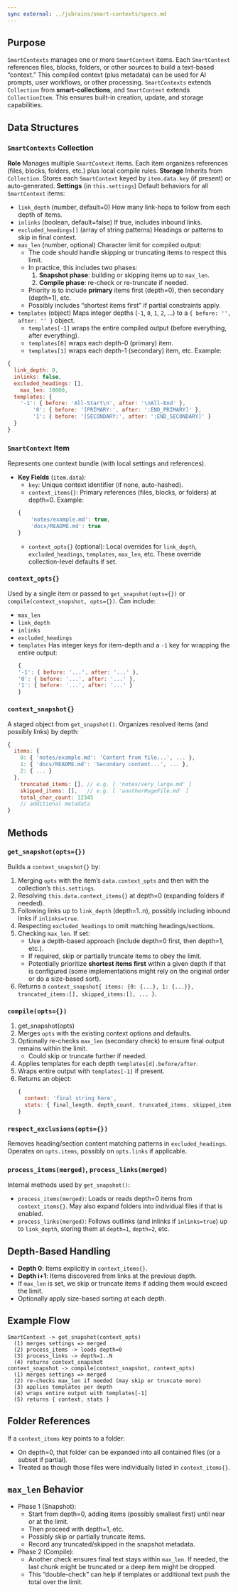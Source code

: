 ```yaml
---
sync external: ../jsbrains/smart-contexts/specs.md
---
```

## Purpose
`SmartContexts` manages one or more `SmartContext` items. Each `SmartContext` references files, blocks, folders, or other sources to build a text-based “context.” This compiled context (plus metadata) can be used for AI prompts, user workflows, or other processing.
`SmartContexts` extends `Collection` from **smart-collections**, and `SmartContext` extends `CollectionItem`. This ensures built-in creation, update, and storage capabilities.

## Data Structures
### `SmartContexts` Collection
**Role**
Manages multiple `SmartContext` items. Each item organizes references (files, blocks, folders, etc.) plus local compile rules.
**Storage**
Inherits from `Collection`. Stores each `SmartContext` keyed by `item.data.key` (if present) or auto-generated.
**Settings** (in `this.settings`)
Default behaviors for all `SmartContext` items:
- `link_depth` (number, default=0)
	How many link-hops to follow from each depth of items.
- `inlinks` (boolean, default=false)
	If true, includes inbound links.
- `excluded_headings[]` (array of string patterns)
	Headings or patterns to skip in final context.
- `max_len` (number, optional)
	Character limit for compiled output:
	- The code should handle skipping or truncating items to respect this limit.
	- In practice, this includes two phases:
		1. **Snapshot phase**: building or skipping items up to `max_len`.
		2. **Compile phase**: re-check or re-truncate if needed.
	- Priority is to include **primary** items first (depth=0), then secondary (depth=1), etc.
	- Possibly includes “shortest items first” if partial constraints apply.
- `templates` (object)
	Maps integer depths (`-1`, `0`, `1`, `2`, …) to a `{ before: '', after: '' }` object.
	- `templates[-1]` wraps the entire compiled output (before everything, after everything).
	- `templates[0]` wraps each depth-0 (primary) item.
	- `templates[1]` wraps each depth-1 (secondary) item, etc.
Example:
```js
{
  link_depth: 0,
  inlinks: false,
  excluded_headings: [],
	max_len: 10000,
  templates: {
    '-1': { before: 'All-Start\n', after: '\nAll-End' },
		'0': { before: '[PRIMARY:', after: ':END_PRIMARY]' },
		'1': { before: '[SECONDARY:', after: ':END_SECONDARY]' }
  }
}
```
### `SmartContext` Item
Represents one context bundle (with local settings and references).
- **Key Fields** (`item.data`):
	- `key`: Unique context identifier (if none, auto-hashed).
	- `context_items{}`:
	Primary references (files, blocks, or folders) at depth=0. Example:
	```js
	{
		'notes/example.md': true,
		'docs/README.md': true
	}
	```
	- `context_opts{}` (optional):
	Local overrides for `link_depth`, `excluded_headings`, `templates`, `max_len`, etc. These override collection-level defaults if set.
### `context_opts{}`
Used by a single item or passed to `get_snapshot(opts={})` or `compile(context_snapshot, opts={})`.
Can include:
- `max_len`
- `link_depth`
- `inlinks`
- `excluded_headings`
- `templates`
	Has integer keys for item-depth and a `-1` key for wrapping the entire output:
	```js
	{
	'-1': { before: '...', after: '...' },
	'0': { before: '...', after: '...' },
	'1': { before: '...', after: '...' }
	}
	```
### `context_snapshot{}`
A staged object from `get_snapshot()`. Organizes resolved items (and possibly links) by depth:
```js
{
  items: {
    0: { 'notes/example.md': 'Content from file...', ... },
    1: { 'docs/README.md': 'Secondary content...', ... },
    2: { ... }
  },
	truncated_items: [], // e.g. [ 'notes/very_large.md' ]
	skipped_items: [],   // e.g. [ 'anotherHugeFile.md' ]
	total_char_count: 12345
	// additional metadata
}
```

## Methods
### `get_snapshot(opts={})`
Builds a `context_snapshot{}` by:
1. Merging `opts` with the item’s `data.context_opts` and then with the collection’s `this.settings`.
2. Resolving `this.data.context_items{}` at depth=0 (expanding folders if needed).
3. Following links up to `link_depth` (depth=1..n), possibly including inbound links if `inlinks=true`.
4. Respecting `excluded_headings` to omit matching headings/sections.
5. Checking `max_len`. If set:
   - Use a depth-based approach (include depth=0 first, then depth=1, etc.).
   - If required, skip or partially truncate items to obey the limit.
   - Potentially prioritize **shortest items first** within a given depth if that is configured (some implementations might rely on the original order or do a size-based sort).
6. Returns a `context_snapshot{ items: {0: {...}, 1: {...}}, truncated_items:[], skipped_items:[], ... }`.
### `compile(opts={})`
1. get_snapshot(opts)
2. Merges `opts` with the existing context options and defaults.
3. Optionally re-checks `max_len` (secondary check) to ensure final output remains within the limit.
   - Could skip or truncate further if needed.
4. Applies templates for each depth `templates[d].before/after`.
5. Wraps entire output with `templates[-1]` if present.
6. Returns an object:
   ```js
   {
     context: 'final string here',
     stats: { final_length, depth_count, truncated_items, skipped_items }
   }
   ```
### `respect_exclusions(opts={})`
Removes heading/section content matching patterns in `excluded_headings`.
Operates on `opts.items`, possibly on `opts.links` if applicable.
### `process_items(merged)`, `process_links(merged)`
Internal methods used by `get_snapshot()`:
- `process_items(merged)`:
  Loads or reads depth=0 items from `context_items{}`. May also expand folders into individual files if that is enabled.
- `process_links(merged)`:
  Follows outlinks (and inlinks if `inlinks=true`) up to `link_depth`, storing them at `depth=1`, `depth=2`, etc.

## Depth-Based Handling
- **Depth 0**: Items explicitly in `context_items{}`.
- **Depth i+1**: Items discovered from links at the previous depth.
- If `max_len` is set, we skip or truncate items if adding them would exceed the limit.
- Optionally apply size-based sorting at each depth.

## Example Flow

```
SmartContext -> get_snapshot(context_opts)
  (1) merges settings => merged
  (2) process_items -> loads depth=0
  (3) process_links -> depth=1..N
  (4) returns context_snapshot
context_snapshot -> compile(context_snapshot, context_opts)
  (1) merges settings => merged
  (2) re-checks max_len if needed (may skip or truncate more)
  (3) applies templates per depth
  (4) wraps entire output with templates[-1]
  (5) returns { context, stats }
```

## Folder References
If a `context_items` key points to a folder:
- On depth=0, that folder can be expanded into all contained files (or a subset if partial).
- Treated as though those files were individually listed in `context_items{}`.

## `max_len` Behavior
- Phase 1 (Snapshot):
  - Start from depth=0, adding items (possibly smallest first) until near or at the limit.
  - Then proceed with depth=1, etc.
  - Possibly skip or partially truncate items.
  - Record any truncated/skipped in the snapshot metadata.
- Phase 2 (Compile):
  - Another check ensures final text stays within `max_len`. If needed, the last chunk might be truncated or a deep item might be dropped.
  - This “double-check” can help if templates or additional text push the total over the limit.